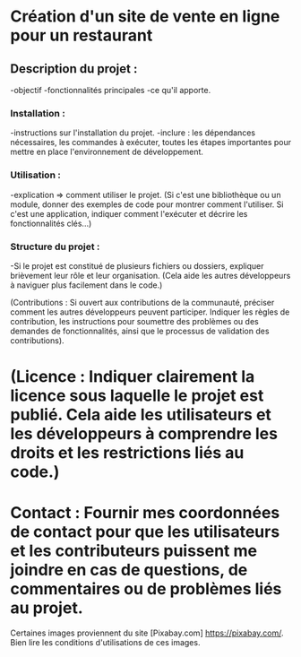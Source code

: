 # Création d'un site de vente en ligne pour un restaurant

## Description du projet :

-objectif
-fonctionnalités principales
-ce qu'il apporte.

### Installation :

-instructions sur l'installation du projet.
-inclure :
  les dépendances nécessaires,
  les commandes à exécuter,
  toutes les étapes importantes pour mettre en place l'environnement de développement.

### Utilisation :

-explication => comment utiliser le projet. 
(Si c'est une bibliothèque ou un module, donner des exemples de code pour montrer comment l'utiliser.
Si c'est une application, indiquer comment l'exécuter et décrire les fonctionnalités clés...)

### Structure du projet : 

-Si le projet est constitué de plusieurs fichiers ou dossiers, expliquer brièvement leur rôle et leur organisation.
(Cela aide les autres développeurs à naviguer plus facilement dans le code.)

(Contributions : Si ouvert aux contributions de la communauté, préciser comment les autres développeurs peuvent participer.
Indiquer les règles de contribution, les instructions pour soumettre des problèmes ou des demandes de fonctionnalités,
ainsi que le processus de validation des contributions).

(Licence : Indiquer clairement la licence sous laquelle le projet est publié.
Cela aide les utilisateurs et les développeurs à comprendre les droits et les restrictions liés au code.)
==============================================================
Contact : Fournir mes coordonnées de contact pour que les utilisateurs et les contributeurs puissent me joindre en cas de questions, de commentaires ou de problèmes liés au projet.
=============================================================
Certaines images proviennent du site [Pixabay.com] https://pixabay.com/. Bien lire les conditions d'utilisations de ces images.
